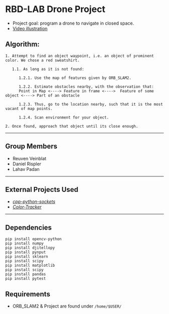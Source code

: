 # RBD-LAB Drone Project
- Project goal: program a drone to navigate in closed space.
- [Video illustration](https://www.youtube.com/watch?v=c8Rfb80J3IE)

## Algorithm:
```
1. Attempt to find an object waypoint, i.e. an object of prominent color. We chose a red sweatshirt.
      
   1.1. As long as it is not found: 

      1.2.1. Use the map of features given by ORB_SLAM2. 

      1.2.2. Estimate obstacles nearby, with the observation that:
      Point in Map <----> Feature in frame <---->  Feature of some object <----> Part of an obstacle

      1.2.3. Thus, go to the location nearby, such that it is the most vacant of map points.

      1.2.4. Scan environment for your object.
      
2. Once found, approach that object until its close enough.
```
---
## Group Members
- Reuven Veinblat
- Daniel Rispler
- Lahav Padan
---
## External Projects Used
- [_cpp-python-sockets_](https://github.com/johnathanchiu/cpp-python-sockets)
- [_Color-Tracker_](https://github.com/gaborvecsei/Color-Tracker)
---
## Dependencies
```
pip install opencv-python
pip install numpy
pip install djitellopy
pip install pynput
pip install sklearn
pip install scipy
pip install matplotlib
pip install scipy
pip install pandas
pip install pytest
```

## Requirements
- ORB_SLAM2 & Project are found under ```/home/$USER/```

